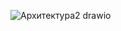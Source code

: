 ![Архитектура2 drawio](https://github.com/user-attachments/assets/95b2ceb1-bc06-434b-955c-5fc985033717)

